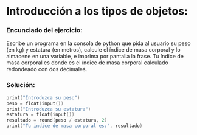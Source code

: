 # Introducción a los tipos de objetos:

###  Encunciado del ejercicio:
Escribe un programa en la consola de python que pida al usuario su peso (en kg) y estatura (en metros), calcule el índice de masa corporal 
y lo almacene en una variable, e imprima por pantalla la frase. Tu índice de masa corporal es donde es el índice de masa corporal calculado redondeado con dos decimales.

### Solución:
```kotlin
print("Introduzca su peso")
peso = float(input())
print("Introduzca su estatura")
estatura = float(input())
resultado = round(peso / estatura, 2)
print("Tu indice de masa corporal es:", resultado)
```
